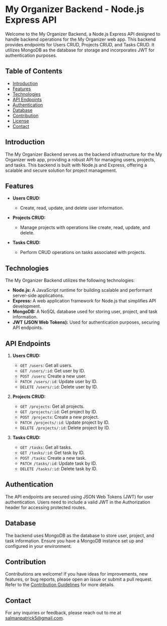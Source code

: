 # My Organizer Backend - Node.js Express API

Welcome to the My Organizer Backend, a Node.js Express API designed to handle backend operations for the My Organizer web app. This backend provides endpoints for Users CRUD, Projects CRUD, and Tasks CRUD. It utilizes MongoDB as the database for storage and incorporates JWT for authentication purposes.

## Table of Contents

- [Introduction](#introduction)
- [Features](#features)
- [Technologies](#technologies)
- [API Endpoints](#api-endpoints)
- [Authentication](#authentication)
- [Database](#database)
- [Contribution](#contribution)
- [License](#license)
- [Contact](#contact)

## Introduction

The My Organizer Backend serves as the backend infrastructure for the My Organizer web app, providing a robust API for managing users, projects, and tasks. This backend is built with Node.js and Express, offering a scalable and secure solution for project management.

## Features

- **Users CRUD:**
  - Create, read, update, and delete user information.

- **Projects CRUD:**
  - Manage projects with operations like create, read, update, and delete.

- **Tasks CRUD:**
  - Perform CRUD operations on tasks associated with projects.

## Technologies

The My Organizer Backend utilizes the following technologies:

- **Node.js:** A JavaScript runtime for building scalable and performant server-side applications.
- **Express:** A web application framework for Node.js that simplifies API development.
- **MongoDB:** A NoSQL database used for storing user, project, and task information.
- **JWT (JSON Web Tokens):** Used for authentication purposes, securing API endpoints.

## API Endpoints

1. **Users CRUD:**
   - `GET /users`: Get all users.
   - `GET /users/:id`: Get user by ID.
   - `POST /users`: Create a new user.
   - `PATCH /users/:id`: Update user by ID.
   - `DELETE /users/:id`: Delete user by ID.

2. **Projects CRUD:**
   - `GET /projects`: Get all projects.
   - `GET /projects/:id`: Get project by ID.
   - `POST /projects`: Create a new project.
   - `PATCH /projects/:id`: Update project by ID.
   - `DELETE /projects/:id`: Delete project by ID.

3. **Tasks CRUD:**
   - `GET /tasks`: Get all tasks.
   - `GET /tasks/:id`: Get task by ID.
   - `POST /tasks`: Create a new task.
   - `PATCH /tasks/:id`: Update task by ID.
   - `DELETE /tasks/:id`: Delete task by ID.

## Authentication

The API endpoints are secured using JSON Web Tokens (JWT) for user authentication. Users need to include a valid JWT in the Authorization header for accessing protected routes.

## Database

The backend uses MongoDB as the database to store user, project, and task information. Ensure you have a MongoDB instance set up and configured in your environment.

## Contribution

Contributions are welcome! If you have ideas for improvements, new features, or bug reports, please open an issue or submit a pull request. Refer to the [Contribution Guidelines](CONTRIBUTING.md) for more details.


## Contact

For any inquiries or feedback, please reach out to me at salmanpatrick5@gmail.com.
